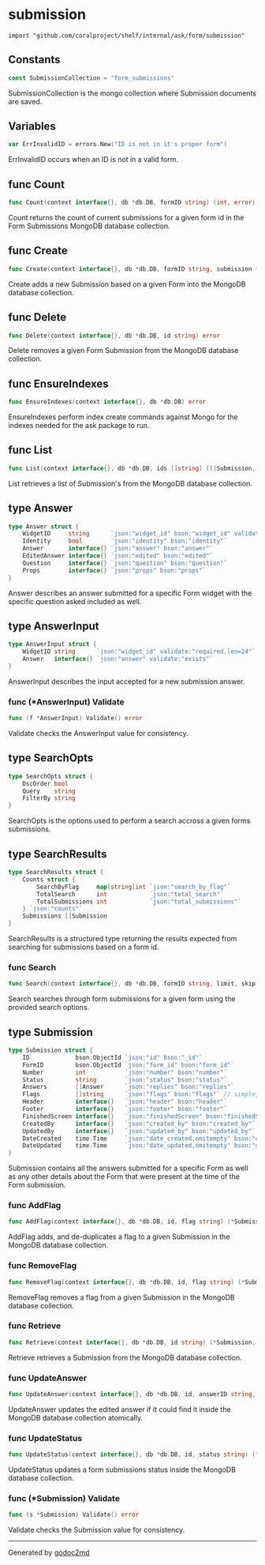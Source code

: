 
# submission
    import "github.com/coralproject/shelf/internal/ask/form/submission"




## Constants
``` go
const SubmissionCollection = "form_submissions"
```
SubmissionCollection is the mongo collection where Submission
documents are saved.


## Variables
``` go
var ErrInvalidID = errors.New("ID is not in it's proper form")
```
ErrInvalidID occurs when an ID is not in a valid form.


## func Count
``` go
func Count(context interface{}, db *db.DB, formID string) (int, error)
```
Count returns the count of current submissions for a given
form id in the Form Submissions MongoDB database collection.


## func Create
``` go
func Create(context interface{}, db *db.DB, formID string, submission *Submission) error
```
Create adds a new Submission based on a given Form into
the MongoDB database collection.


## func Delete
``` go
func Delete(context interface{}, db *db.DB, id string) error
```
Delete removes a given Form Submission from the MongoDB
database collection.


## func EnsureIndexes
``` go
func EnsureIndexes(context interface{}, db *db.DB) error
```
EnsureIndexes perform index create commands against Mongo for the indexes
needed for the ask package to run.


## func List
``` go
func List(context interface{}, db *db.DB, ids []string) ([]Submission, error)
```
List retrieves a list of Submission's from the MongoDB database collection.



## type Answer
``` go
type Answer struct {
    WidgetID     string      `json:"widget_id" bson:"widget_id" validate:"required,len=24"`
    Identity     bool        `json:"identity" bson:"identity"`
    Answer       interface{} `json:"answer" bson:"answer"`
    EditedAnswer interface{} `json:"edited" bson:"edited"`
    Question     interface{} `json:"question" bson:"question"`
    Props        interface{} `json:"props" bson:"props"`
}
```
Answer describes an answer submitted for a specific Form widget
with the specific question asked included as well.











## type AnswerInput
``` go
type AnswerInput struct {
    WidgetID string      `json:"widget_id" validate:"required,len=24"`
    Answer   interface{} `json:"answer" validate:"exists"`
}
```
AnswerInput describes the input accepted for a new submission
answer.











### func (\*AnswerInput) Validate
``` go
func (f *AnswerInput) Validate() error
```
Validate checks the AnswerInput value for consistency.



## type SearchOpts
``` go
type SearchOpts struct {
    DscOrder bool
    Query    string
    FilterBy string
}
```
SearchOpts is the options used to perform a search accross a
given forms submissions.











## type SearchResults
``` go
type SearchResults struct {
    Counts struct {
        SearchByFlag     map[string]int `json:"search_by_flag"`
        TotalSearch      int            `json:"total_search"`
        TotalSubmissions int            `json:"total_submissions"`
    } `json:"counts"`
    Submissions []Submission
}
```
SearchResults is a structured type returning the results
expected from searching for submissions based on a form id.









### func Search
``` go
func Search(context interface{}, db *db.DB, formID string, limit, skip int, opts SearchOpts) (*SearchResults, error)
```
Search searches through form submissions for a given form
using the provided search options.




## type Submission
``` go
type Submission struct {
    ID             bson.ObjectId `json:"id" bson:"_id"`
    FormID         bson.ObjectId `json:"form_id" bson:"form_id"`
    Number         int           `json:"number" bson:"number"`
    Status         string        `json:"status" bson:"status"`
    Answers        []Answer      `json:"replies" bson:"replies"`
    Flags          []string      `json:"flags" bson:"flags"` // simple, flexible string flagging
    Header         interface{}   `json:"header" bson:"header"`
    Footer         interface{}   `json:"footer" bson:"footer"`
    FinishedScreen interface{}   `json:"finishedScreen" bson:"finishedScreen"`
    CreatedBy      interface{}   `json:"created_by" bson:"created_by"` // Todo, decide how to represent ownership here
    UpdatedBy      interface{}   `json:"updated_by" bson:"updated_by"` // Todo, decide how to represent ownership here
    DateCreated    time.Time     `json:"date_created,omitempty" bson:"date_created,omitempty"`
    DateUpdated    time.Time     `json:"date_updated,omitempty" bson:"date_updated,omitempty"`
}
```
Submission contains all the answers submitted for a specific Form as well
as any other details about the Form that were present at the time of the Form
submission.









### func AddFlag
``` go
func AddFlag(context interface{}, db *db.DB, id, flag string) (*Submission, error)
```
AddFlag adds, and de-duplicates a flag to a given
Submission in the MongoDB database collection.


### func RemoveFlag
``` go
func RemoveFlag(context interface{}, db *db.DB, id, flag string) (*Submission, error)
```
RemoveFlag removes a flag from a given Submission in
the MongoDB database collection.


### func Retrieve
``` go
func Retrieve(context interface{}, db *db.DB, id string) (*Submission, error)
```
Retrieve retrieves a Submission from the MongoDB database
collection.


### func UpdateAnswer
``` go
func UpdateAnswer(context interface{}, db *db.DB, id, answerID string, editedAnswer interface{}) (*Submission, error)
```
UpdateAnswer updates the edited answer if it could find it
inside the MongoDB database collection atomically.


### func UpdateStatus
``` go
func UpdateStatus(context interface{}, db *db.DB, id, status string) (*Submission, error)
```
UpdateStatus updates a form submissions status inside the MongoDB database
collection.




### func (\*Submission) Validate
``` go
func (s *Submission) Validate() error
```
Validate checks the Submission value for consistency.









- - -
Generated by [godoc2md](http://godoc.org/github.com/davecheney/godoc2md)